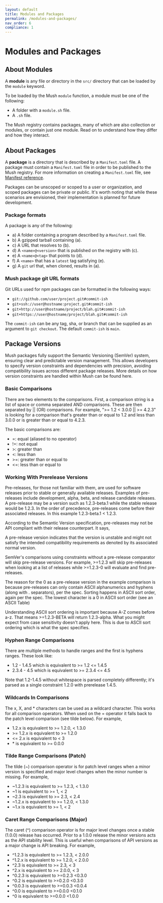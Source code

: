 ```yaml
---
layout: default
title: Modules and Packages  
permalink: /modules-and-packages/
nav_order: 6
compliance: 1
---
```


# Modules and Packages 

## About Modules

A **module** is any file or directory in the `src/` directory that can be loaded by the `module` keyword.

To be loaded by the Mush `module` function, a module must be one of the following:

* A folder with a `module.sh` file.
* A `.sh` file.

The Mush registry contains packages, many of which are also collection or modules, or contain just one module. 
Read on to understand how they differ and how they interact.

## About Packages

A **package** is a directory that is described by a `Manifest.toml` file. 
A package must contain a `Manifest.toml` file in order to be published to the Mush registry. 
For more information on creating a `Manifest.toml` file, see [Manifest reference](manifest).

Packages can be unscoped or scoped to a user or organization, and scoped packages can be private or public. 
It's worth noting that while these scenarios are envisioned, their implementation is planned for future development.

### Package formats

A package is any of the following:

* a) A folder containing a program described by a `Manifest.toml` file.
* b) A gzipped tarball containing (a).
* c) A URL that resolves to (b).
* d) A `<name>@<version>` that is published on the registry with (c).
* e) A `<name>@<tag>` that points to (d).
* f) A `<name>` that has a `latest` tag satisfying (e).
* g) A `git` url that, when cloned, results in (a).

### Mush package git URL formats

Git URLs used for npm packages can be formatted in the following ways:

- `git://github.com/user/project.git#commit-ish`
- `git+ssh://user@hostname:project.git#commit-ish`
- `git+http://user@hostname/project/blah.git#commit-ish`
- `git+https://user@hostname/project/blah.git#commit-ish`

The `commit-ish` can be any tag, sha, or branch that can be supplied as
an argument to `git checkout`. The default `commit-ish` is `main`.

## Package Versions

Mush packages fully support the Semantic Versioning (SemVer) system, ensuring clear and predictable version management. This allows developers to specify version constraints and dependencies with precision, avoiding compatibility issues across different package releases. More details on how version constraints are handled within Mush can be found here.

### Basic Comparisons

There are two elements to the comparisons. First, a comparison string is a list of space or comma separated AND comparisons. These are then separated by || (OR) comparisons. For example, ">= 1.2 < 3.0.0 || >= 4.2.3" is looking for a comparison that's greater than or equal to 1.2 and less than 3.0.0 or is greater than or equal to 4.2.3.

The basic comparisons are:

- =: equal (aliased to no operator)
- !=: not equal
- \>: greater than
- <: less than
- \>=: greater than or equal to
- <=: less than or equal to

### Working With Prerelease Versions

Pre-releases, for those not familiar with them, are used for software releases prior to stable or generally available releases. Examples of pre-releases include development, alpha, beta, and release candidate releases. A pre-release may be a version such as 1.2.3-beta.1 while the stable release would be 1.2.3. In the order of precedence, pre-releases come before their associated releases. In this example 1.2.3-beta.1 < 1.2.3.

According to the Semantic Version specification, pre-releases may not be API compliant with their release counterpart. It says,

A pre-release version indicates that the version is unstable and might not satisfy the intended compatibility requirements as denoted by its associated normal version.

SemVer's comparisons using constraints without a pre-release comparator will skip pre-release versions. For example, >=1.2.3 will skip pre-releases when looking at a list of releases while >=1.2.3-0 will evaluate and find pre-releases.

The reason for the 0 as a pre-release version in the example comparison is because pre-releases can only contain ASCII alphanumerics and hyphens (along with . separators), per the spec. Sorting happens in ASCII sort order, again per the spec. The lowest character is a 0 in ASCII sort order (see an ASCII Table)

Understanding ASCII sort ordering is important because A-Z comes before a-z. That means >=1.2.3-BETA will return 1.2.3-alpha. What you might expect from case sensitivity doesn't apply here. This is due to ASCII sort ordering which is what the spec specifies.

### Hyphen Range Comparisons

There are multiple methods to handle ranges and the first is hyphens ranges. These look like:

- 1.2 - 1.4.5 which is equivalent to >= 1.2 <= 1.4.5
- 2.3.4 - 4.5 which is equivalent to >= 2.3.4 <= 4.5

Note that 1.2-1.4.5 without whitespace is parsed completely differently; it's parsed as a single constraint 1.2.0 with prerelease 1.4.5.

### Wildcards In Comparisons

The x, X, and * characters can be used as a wildcard character. This works for all comparison operators. When used on the = operator it falls back to the patch level comparison (see tilde below). For example,

- 1.2.x is equivalent to >= 1.2.0, < 1.3.0
- \>= 1.2.x is equivalent to >= 1.2.0
- <= 2.x is equivalent to < 3
- \* is equivalent to >= 0.0.0

### Tilde Range Comparisons (Patch)

The tilde (~) comparison operator is for patch level ranges when a minor version is specified and major level changes when the minor number is missing. For example,

- ~1.2.3 is equivalent to >= 1.2.3, < 1.3.0
- ~1 is equivalent to >= 1, < 2
- ~2.3 is equivalent to >= 2.3, < 2.4
- ~1.2.x is equivalent to >= 1.2.0, < 1.3.0
- ~1.x is equivalent to >= 1, < 2

### Caret Range Comparisons (Major)

The caret (^) comparison operator is for major level changes once a stable (1.0.0) release has occurred. Prior to a 1.0.0 release the minor versions acts as the API stability level. This is useful when comparisons of API versions as a major change is API breaking. For example,

- ^1.2.3 is equivalent to >= 1.2.3, < 2.0.0
- ^1.2.x is equivalent to >= 1.2.0, < 2.0.0
- ^2.3 is equivalent to >= 2.3, < 3
- ^2.x is equivalent to >= 2.0.0, < 3
- ^0.2.3 is equivalent to >=0.2.3 <0.3.0
- ^0.2 is equivalent to >=0.2.0 <0.3.0
- ^0.0.3 is equivalent to >=0.0.3 <0.0.4
- ^0.0 is equivalent to >=0.0.0 <0.1.0
- ^0 is equivalent to >=0.0.0 <1.0.0


